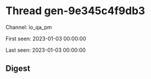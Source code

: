 # Thread gen-9e345c4f9db3
Channel: io_qa_pm

First seen: 2023-01-03 00:00:00

Last seen: 2023-01-03 00:00:00

## Digest


